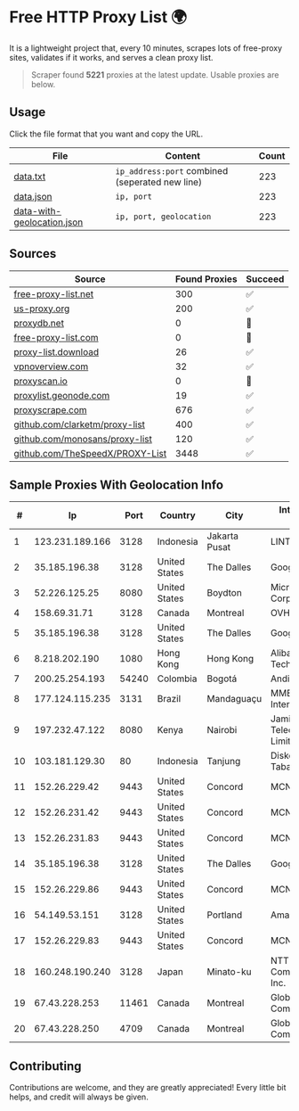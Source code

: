 
# Free HTTP Proxy List 🌍

It is a lightweight project that, every 10 minutes, scrapes lots of free-proxy sites, validates if it works, and serves a clean proxy list.


> Scraper found **5221** proxies at the latest update. Usable proxies are below.

## Usage

Click the file format that you want and copy the URL.


|File|Content|Count|
|----|-------|-----|
|[data.txt](https://raw.githubusercontent.com/themiralay/Proxy-List-World/master/data.txt)|`ip_address:port` combined (seperated new line)|223|
|[data.json](https://raw.githubusercontent.com/themiralay/Proxy-List-World/master/data.json)|`ip, port`|223|
|[data-with-geolocation.json](https://raw.githubusercontent.com/themiralay/Proxy-List-World/master/data-with-geolocation.json)|`ip, port, geolocation`|223|

## Sources

|Source|Found Proxies|Succeed|
|------|-------------|-------|
|[free-proxy-list.net](https://free-proxy-list.net)|300|✅|
|[us-proxy.org](https://www.us-proxy.org)|200|✅|
|[proxydb.net](http://proxydb.net)|0|🚫|
|[free-proxy-list.com](https://free-proxy-list.com/?page=&port=&type%5B%5D=http&type%5B%5D=https&up_time=0&search=Search)|0|🚫|
|[proxy-list.download](https://www.proxy-list.download/HTTP)|26|✅|
|[vpnoverview.com](https://vpnoverview.com/privacy/anonymous-browsing/free-proxy-servers)|32|✅|
|[proxyscan.io](https://www.proxyscan.io)|0|🚫|
|[proxylist.geonode.com](https://proxylist.geonode.com/api/proxy-list?limit=300&page=1&sort_by=lastChecked&sort_type=desc&protocols=http,https)|19|✅|
|[proxyscrape.com](https://api.proxyscrape.com/v2/?request=displayproxies&protocol=http&timeout=10000&country=all&ssl=all&anonymity=all)|676|✅|
|[github.com/clarketm/proxy-list](https://raw.githubusercontent.com/clarketm/proxy-list/master/proxy-list-raw.txt)|400|✅|
|[github.com/monosans/proxy-list](https://raw.githubusercontent.com/monosans/proxy-list/main/proxies/http.txt)|120|✅|
|[github.com/TheSpeedX/PROXY-List](https://raw.githubusercontent.com/TheSpeedX/PROXY-List/master/http.txt)|3448|✅|


## Sample Proxies With Geolocation Info

|#|Ip|Port|Country|City|Internet Service Provider|
|-|--|----|-------|----|-------------------------|
|1|123.231.189.166|3128|Indonesia|Jakarta Pusat|LINTASARTA|
|2|35.185.196.38|3128|United States|The Dalles|Google LLC|
|3|52.226.125.25|8080|United States|Boydton|Microsoft Corporation|
|4|158.69.31.71|3128|Canada|Montreal|OVH Hosting|
|5|35.185.196.38|3128|United States|The Dalles|Google LLC|
|6|8.218.202.190|1080|Hong Kong|Hong Kong|Alibaba (US) Technology Co., Ltd.|
|7|200.25.254.193|54240|Colombia|Bogotá|Anditel S.A.S.|
|8|177.124.115.235|3131|Brazil|Mandaguaçu|MMER Provedor de Internet Ltda - ME|
|9|197.232.47.122|8080|Kenya|Nairobi|Jamii Telecommunications Limited|
|10|103.181.129.30|80|Indonesia|Tanjung|Diskominfo Tabalong|
|11|152.26.229.42|9443|United States|Concord|MCNC|
|12|152.26.231.42|9443|United States|Concord|MCNC|
|13|152.26.231.83|9443|United States|Concord|MCNC|
|14|35.185.196.38|3128|United States|The Dalles|Google LLC|
|15|152.26.229.86|9443|United States|Concord|MCNC|
|16|54.149.53.151|3128|United States|Portland|Amazon.com, Inc.|
|17|152.26.229.83|9443|United States|Concord|MCNC|
|18|160.248.190.240|3128|Japan|Minato-ku|NTT PC Communications, Inc.|
|19|67.43.228.253|11461|Canada|Montreal|GloboTech Communications|
|20|67.43.228.250|4709|Canada|Montreal|GloboTech Communications|



## Contributing

Contributions are welcome, and they are greatly appreciated! Every
little bit helps, and credit will always be given.

